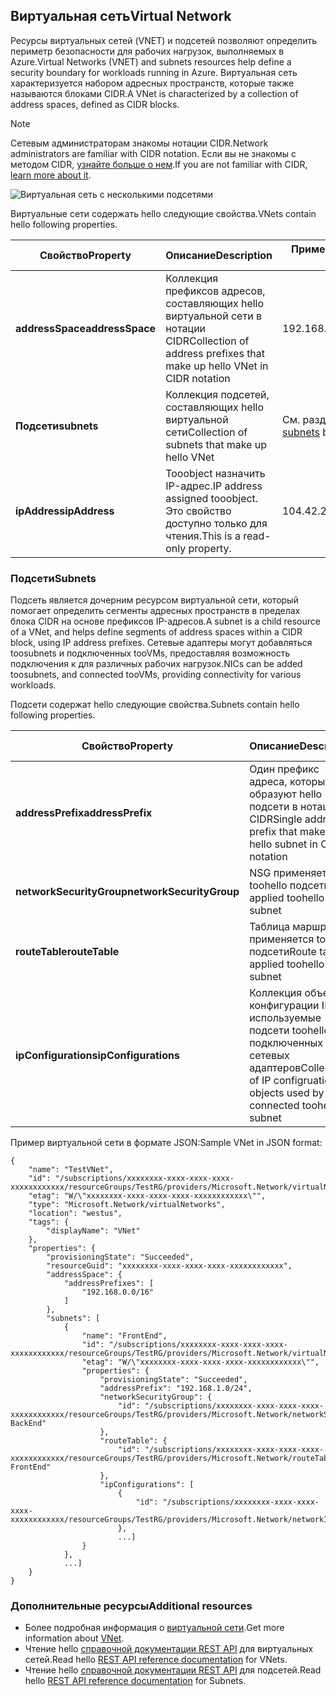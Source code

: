 ## <a name="virtual-network"></a><span data-ttu-id="84d3e-101">Виртуальная сеть</span><span class="sxs-lookup"><span data-stu-id="84d3e-101">Virtual Network</span></span>
<span data-ttu-id="84d3e-102">Ресурсы виртуальных сетей (VNET) и подсетей позволяют определить периметр безопасности для рабочих нагрузок, выполняемых в Azure.</span><span class="sxs-lookup"><span data-stu-id="84d3e-102">Virtual Networks (VNET) and subnets resources help define a security boundary for workloads running in Azure.</span></span> <span data-ttu-id="84d3e-103">Виртуальная сеть характеризуется набором адресных пространств, которые также называются блоками CIDR.</span><span class="sxs-lookup"><span data-stu-id="84d3e-103">A VNet is characterized by a collection of address spaces, defined as CIDR blocks.</span></span> 

> [!NOTE]
> <span data-ttu-id="84d3e-104">Сетевым администраторам знакомы нотации CIDR.</span><span class="sxs-lookup"><span data-stu-id="84d3e-104">Network administrators are familiar with CIDR notation.</span></span> <span data-ttu-id="84d3e-105">Если вы не знакомы с методом CIDR, [узнайте больше о нем](http://whatismyipaddress.com/cidr).</span><span class="sxs-lookup"><span data-stu-id="84d3e-105">If you are not familiar with CIDR, [learn more about it](http://whatismyipaddress.com/cidr).</span></span>
> 
> 

![Виртуальная сеть с несколькими подсетями](./media/resource-groups-networking/Figure4.png)

<span data-ttu-id="84d3e-107">Виртуальные сети содержать hello следующие свойства.</span><span class="sxs-lookup"><span data-stu-id="84d3e-107">VNets contain hello following properties.</span></span>

| <span data-ttu-id="84d3e-108">Свойство</span><span class="sxs-lookup"><span data-stu-id="84d3e-108">Property</span></span> | <span data-ttu-id="84d3e-109">Описание</span><span class="sxs-lookup"><span data-stu-id="84d3e-109">Description</span></span> | <span data-ttu-id="84d3e-110">Примеры значений</span><span class="sxs-lookup"><span data-stu-id="84d3e-110">Sample values</span></span> |
| --- | --- | --- |
| <span data-ttu-id="84d3e-111">**addressSpace**</span><span class="sxs-lookup"><span data-stu-id="84d3e-111">**addressSpace**</span></span> |<span data-ttu-id="84d3e-112">Коллекция префиксов адресов, составляющих hello виртуальной сети в нотации CIDR</span><span class="sxs-lookup"><span data-stu-id="84d3e-112">Collection of address prefixes that make up hello VNet in CIDR notation</span></span> |<span data-ttu-id="84d3e-113">192.168.0.0/16</span><span class="sxs-lookup"><span data-stu-id="84d3e-113">192.168.0.0/16</span></span> |
| <span data-ttu-id="84d3e-114">**Подсети**</span><span class="sxs-lookup"><span data-stu-id="84d3e-114">**subnets**</span></span> |<span data-ttu-id="84d3e-115">Коллекция подсетей, составляющих hello виртуальной сети</span><span class="sxs-lookup"><span data-stu-id="84d3e-115">Collection of subnets that make up hello VNet</span></span> |<span data-ttu-id="84d3e-116">См. раздел [Подсети](#Subnets) ниже.</span><span class="sxs-lookup"><span data-stu-id="84d3e-116">see [subnets](#Subnets) below.</span></span> |
| <span data-ttu-id="84d3e-117">**ipAddress**</span><span class="sxs-lookup"><span data-stu-id="84d3e-117">**ipAddress**</span></span> |<span data-ttu-id="84d3e-118">Tooobject назначить IP-адрес.</span><span class="sxs-lookup"><span data-stu-id="84d3e-118">IP address assigned tooobject.</span></span> <span data-ttu-id="84d3e-119">Это свойство доступно только для чтения.</span><span class="sxs-lookup"><span data-stu-id="84d3e-119">This is a read-only property.</span></span> |<span data-ttu-id="84d3e-120">104.42.233.77</span><span class="sxs-lookup"><span data-stu-id="84d3e-120">104.42.233.77</span></span> |

### <a name="subnets"></a><span data-ttu-id="84d3e-121">Подсети</span><span class="sxs-lookup"><span data-stu-id="84d3e-121">Subnets</span></span>
<span data-ttu-id="84d3e-122">Подсеть является дочерним ресурсом виртуальной сети, который помогает определить сегменты адресных пространств в пределах блока CIDR на основе префиксов IP-адресов.</span><span class="sxs-lookup"><span data-stu-id="84d3e-122">A subnet is a child resource of a VNet, and helps define segments of address spaces within a CIDR block, using IP address prefixes.</span></span> <span data-ttu-id="84d3e-123">Сетевые адаптеры могут добавляться toosubnets и подключенных tooVMs, предоставляя возможность подключения к для различных рабочих нагрузок.</span><span class="sxs-lookup"><span data-stu-id="84d3e-123">NICs can be added toosubnets, and connected tooVMs, providing connectivity for various workloads.</span></span>

<span data-ttu-id="84d3e-124">Подсети содержат hello следующие свойства.</span><span class="sxs-lookup"><span data-stu-id="84d3e-124">Subnets contain hello following properties.</span></span> 

| <span data-ttu-id="84d3e-125">Свойство</span><span class="sxs-lookup"><span data-stu-id="84d3e-125">Property</span></span> | <span data-ttu-id="84d3e-126">Описание</span><span class="sxs-lookup"><span data-stu-id="84d3e-126">Description</span></span> | <span data-ttu-id="84d3e-127">Примеры значений</span><span class="sxs-lookup"><span data-stu-id="84d3e-127">Sample values</span></span> |
| --- | --- | --- |
| <span data-ttu-id="84d3e-128">**addressPrefix**</span><span class="sxs-lookup"><span data-stu-id="84d3e-128">**addressPrefix**</span></span> |<span data-ttu-id="84d3e-129">Один префикс адреса, которые образуют hello подсети в нотации CIDR</span><span class="sxs-lookup"><span data-stu-id="84d3e-129">Single address prefix that make up hello subnet in CIDR notation</span></span> |<span data-ttu-id="84d3e-130">192.168.1.0/24</span><span class="sxs-lookup"><span data-stu-id="84d3e-130">192.168.1.0/24</span></span> |
| <span data-ttu-id="84d3e-131">**networkSecurityGroup**</span><span class="sxs-lookup"><span data-stu-id="84d3e-131">**networkSecurityGroup**</span></span> |<span data-ttu-id="84d3e-132">NSG применяется toohello подсети</span><span class="sxs-lookup"><span data-stu-id="84d3e-132">NSG applied toohello subnet</span></span> |<span data-ttu-id="84d3e-133">См. раздел [Группы безопасности сети](#Network-Security-Group).</span><span class="sxs-lookup"><span data-stu-id="84d3e-133">see [NSGs](#Network-Security-Group)</span></span> |
| <span data-ttu-id="84d3e-134">**routeTable**</span><span class="sxs-lookup"><span data-stu-id="84d3e-134">**routeTable**</span></span> |<span data-ttu-id="84d3e-135">Таблица маршрутов применяется toohello подсети</span><span class="sxs-lookup"><span data-stu-id="84d3e-135">Route table applied toohello subnet</span></span> |<span data-ttu-id="84d3e-136">См. раздел [Определяемые пользователем маршруты](#Route-table).</span><span class="sxs-lookup"><span data-stu-id="84d3e-136">see [UDR](#Route-table)</span></span> |
| <span data-ttu-id="84d3e-137">**ipConfigurations**</span><span class="sxs-lookup"><span data-stu-id="84d3e-137">**ipConfigurations**</span></span> |<span data-ttu-id="84d3e-138">Коллекция объектов конфигурации IP, используемые подсети toohello подключенных сетевых адаптеров</span><span class="sxs-lookup"><span data-stu-id="84d3e-138">Collection of IP configruation objects used by NICs connected toohello subnet</span></span> |<span data-ttu-id="84d3e-139">См. раздел [Определяемые пользователем маршруты](#Route-table).</span><span class="sxs-lookup"><span data-stu-id="84d3e-139">see [UDR](#Route-table)</span></span> |

<span data-ttu-id="84d3e-140">Пример виртуальной сети в формате JSON:</span><span class="sxs-lookup"><span data-stu-id="84d3e-140">Sample VNet in JSON format:</span></span>

    {
        "name": "TestVNet",
        "id": "/subscriptions/xxxxxxxx-xxxx-xxxx-xxxx-xxxxxxxxxxxx/resourceGroups/TestRG/providers/Microsoft.Network/virtualNetworks/TestVNet",
        "etag": "W/\"xxxxxxxx-xxxx-xxxx-xxxx-xxxxxxxxxxxx\"",
        "type": "Microsoft.Network/virtualNetworks",
        "location": "westus",
        "tags": {
            "displayName": "VNet"
        },
        "properties": {
            "provisioningState": "Succeeded",
            "resourceGuid": "xxxxxxxx-xxxx-xxxx-xxxx-xxxxxxxxxxxx",
            "addressSpace": {
                "addressPrefixes": [
                    "192.168.0.0/16"
                ]
            },
            "subnets": [
                {
                    "name": "FrontEnd",
                    "id": "/subscriptions/xxxxxxxx-xxxx-xxxx-xxxx-xxxxxxxxxxxx/resourceGroups/TestRG/providers/Microsoft.Network/virtualNetworks/TestVNet/subnets/FrontEnd",
                    "etag": "W/\"xxxxxxxx-xxxx-xxxx-xxxx-xxxxxxxxxxxx\"",
                    "properties": {
                        "provisioningState": "Succeeded",
                        "addressPrefix": "192.168.1.0/24",
                        "networkSecurityGroup": {
                            "id": "/subscriptions/xxxxxxxx-xxxx-xxxx-xxxx-xxxxxxxxxxxx/resourceGroups/TestRG/providers/Microsoft.Network/networkSecurityGroups/NSG-BackEnd"
                        },
                        "routeTable": {
                            "id": "/subscriptions/xxxxxxxx-xxxx-xxxx-xxxx-xxxxxxxxxxxx/resourceGroups/TestRG/providers/Microsoft.Network/routeTables/UDR-FrontEnd"
                        },
                        "ipConfigurations": [
                            {
                                "id": "/subscriptions/xxxxxxxx-xxxx-xxxx-xxxx-xxxxxxxxxxxx/resourceGroups/TestRG/providers/Microsoft.Network/networkInterfaces/NICWEB1/ipConfigurations/ipconfig1"
                            },
                            ...]
                    }
                },
                ...]
        }
    }

### <a name="additional-resources"></a><span data-ttu-id="84d3e-141">Дополнительные ресурсы</span><span class="sxs-lookup"><span data-stu-id="84d3e-141">Additional resources</span></span>
* <span data-ttu-id="84d3e-142">Более подробная информация о [виртуальной сети](../articles/virtual-network/virtual-networks-overview.md).</span><span class="sxs-lookup"><span data-stu-id="84d3e-142">Get more information about [VNet](../articles/virtual-network/virtual-networks-overview.md).</span></span>
* <span data-ttu-id="84d3e-143">Чтение hello [справочной документации REST API](https://msdn.microsoft.com/library/azure/mt163650.aspx) для виртуальных сетей.</span><span class="sxs-lookup"><span data-stu-id="84d3e-143">Read hello [REST API reference documentation](https://msdn.microsoft.com/library/azure/mt163650.aspx) for VNets.</span></span>
* <span data-ttu-id="84d3e-144">Чтение hello [справочной документации REST API](https://msdn.microsoft.com/library/azure/mt163618.aspx) для подсетей.</span><span class="sxs-lookup"><span data-stu-id="84d3e-144">Read hello [REST API reference documentation](https://msdn.microsoft.com/library/azure/mt163618.aspx) for Subnets.</span></span>


